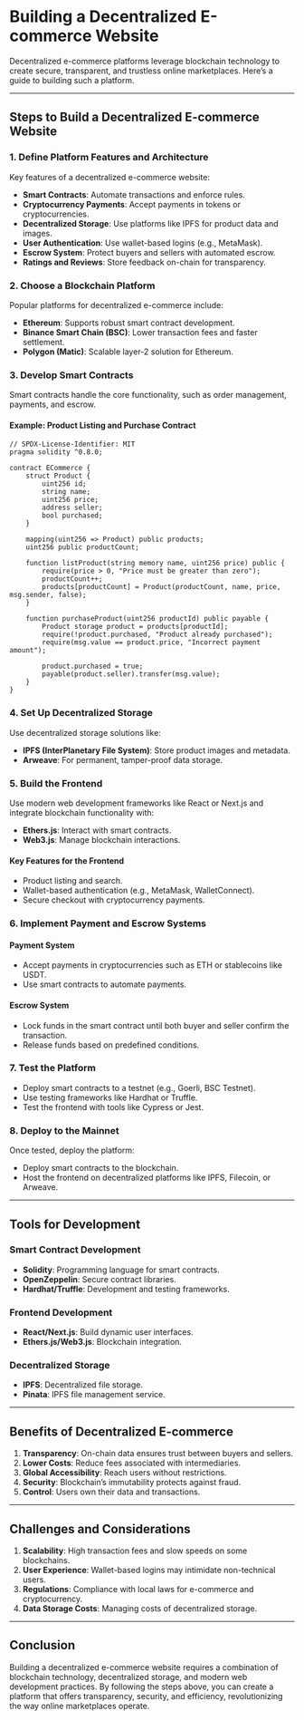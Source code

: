 # Building a Decentralized E-commerce Website

Decentralized e-commerce platforms leverage blockchain technology to create secure, transparent, and trustless online marketplaces. Here’s a guide to building such a platform.

---

## Steps to Build a Decentralized E-commerce Website

### 1. Define Platform Features and Architecture
Key features of a decentralized e-commerce website:
- **Smart Contracts**: Automate transactions and enforce rules.
- **Cryptocurrency Payments**: Accept payments in tokens or cryptocurrencies.
- **Decentralized Storage**: Use platforms like IPFS for product data and images.
- **User Authentication**: Use wallet-based logins (e.g., MetaMask).
- **Escrow System**: Protect buyers and sellers with automated escrow.
- **Ratings and Reviews**: Store feedback on-chain for transparency.

### 2. Choose a Blockchain Platform
Popular platforms for decentralized e-commerce include:
- **Ethereum**: Supports robust smart contract development.
- **Binance Smart Chain (BSC)**: Lower transaction fees and faster settlement.
- **Polygon (Matic)**: Scalable layer-2 solution for Ethereum.

### 3. Develop Smart Contracts
Smart contracts handle the core functionality, such as order management, payments, and escrow.

#### Example: Product Listing and Purchase Contract
```solidity
// SPDX-License-Identifier: MIT
pragma solidity ^0.8.0;

contract ECommerce {
    struct Product {
        uint256 id;
        string name;
        uint256 price;
        address seller;
        bool purchased;
    }

    mapping(uint256 => Product) public products;
    uint256 public productCount;

    function listProduct(string memory name, uint256 price) public {
        require(price > 0, "Price must be greater than zero");
        productCount++;
        products[productCount] = Product(productCount, name, price, msg.sender, false);
    }

    function purchaseProduct(uint256 productId) public payable {
        Product storage product = products[productId];
        require(!product.purchased, "Product already purchased");
        require(msg.value == product.price, "Incorrect payment amount");
        
        product.purchased = true;
        payable(product.seller).transfer(msg.value);
    }
}
```

### 4. Set Up Decentralized Storage
Use decentralized storage solutions like:
- **IPFS (InterPlanetary File System)**: Store product images and metadata.
- **Arweave**: For permanent, tamper-proof data storage.

### 5. Build the Frontend
Use modern web development frameworks like React or Next.js and integrate blockchain functionality with:
- **Ethers.js**: Interact with smart contracts.
- **Web3.js**: Manage blockchain interactions.

#### Key Features for the Frontend
- Product listing and search.
- Wallet-based authentication (e.g., MetaMask, WalletConnect).
- Secure checkout with cryptocurrency payments.

### 6. Implement Payment and Escrow Systems
#### Payment System
- Accept payments in cryptocurrencies such as ETH or stablecoins like USDT.
- Use smart contracts to automate payments.

#### Escrow System
- Lock funds in the smart contract until both buyer and seller confirm the transaction.
- Release funds based on predefined conditions.

### 7. Test the Platform
- Deploy smart contracts to a testnet (e.g., Goerli, BSC Testnet).
- Use testing frameworks like Hardhat or Truffle.
- Test the frontend with tools like Cypress or Jest.

### 8. Deploy to the Mainnet
Once tested, deploy the platform:
- Deploy smart contracts to the blockchain.
- Host the frontend on decentralized platforms like IPFS, Filecoin, or Arweave.

---

## Tools for Development

### Smart Contract Development
- **Solidity**: Programming language for smart contracts.
- **OpenZeppelin**: Secure contract libraries.
- **Hardhat/Truffle**: Development and testing frameworks.

### Frontend Development
- **React/Next.js**: Build dynamic user interfaces.
- **Ethers.js/Web3.js**: Blockchain integration.

### Decentralized Storage
- **IPFS**: Decentralized file storage.
- **Pinata**: IPFS file management service.

---

## Benefits of Decentralized E-commerce
1. **Transparency**: On-chain data ensures trust between buyers and sellers.
2. **Lower Costs**: Reduce fees associated with intermediaries.
3. **Global Accessibility**: Reach users without restrictions.
4. **Security**: Blockchain’s immutability protects against fraud.
5. **Control**: Users own their data and transactions.

---

## Challenges and Considerations
1. **Scalability**: High transaction fees and slow speeds on some blockchains.
2. **User Experience**: Wallet-based logins may intimidate non-technical users.
3. **Regulations**: Compliance with local laws for e-commerce and cryptocurrency.
4. **Data Storage Costs**: Managing costs of decentralized storage.

---

## Conclusion
Building a decentralized e-commerce website requires a combination of blockchain technology, decentralized storage, and modern web development practices. By following the steps above, you can create a platform that offers transparency, security, and efficiency, revolutionizing the way online marketplaces operate.
